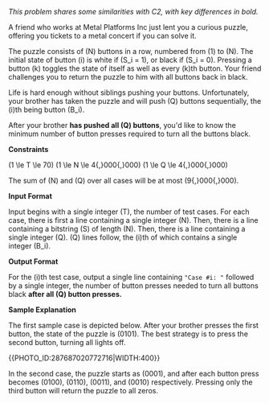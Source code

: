 *This problem shares some similarities with C2, with key differences in bold.*

A friend who works at Metal Platforms Inc just lent you a curious puzzle, offering you tickets to a metal concert if you can solve it.

The puzzle consists of \(N\) buttons in a row, numbered from \(1\) to \(N\). The initial state of button \(i\) is white if \(S_i = 1\), or black if \(S_i = 0\). Pressing a button \(k\) toggles the state of itself as well as every \(k\)th button. Your friend challenges you to return the puzzle to him with all buttons back in black.

Life is hard enough without siblings pushing your buttons. Unfortunately, your brother has taken the puzzle and will push \(Q\) buttons sequentially, the \(i\)th being button \(B_i\). 

After your brother **has pushed all \(Q\) buttons**, you'd like to know the minimum number of button presses required to turn all the buttons black.

**Constraints**

\(1 \le T \le 70\)
\(1 \le N \le 4{,}000{,}000\)
\(1 \le Q \le 4{,}000{,}000\)

The sum of \(N\) and \(Q\) over all cases will be at most \(9{,}000{,}000\).

**Input Format**

Input begins with a single integer \(T\), the number of test cases. For each case, there is first a line containing a single integer \(N\). Then, there is a line containing a bitstring \(S\) of length \(N\). Then, there is a line containing a single integer \(Q\). \(Q\) lines follow, the \(i\)th of which contains a single integer \(B_i\).

**Output Format**

For the \(i\)th test case, output a single line containing `"Case #i: "` followed by a single integer, the number of button presses needed to turn all buttons black **after all \(Q\) button presses.**

**Sample Explanation**

The first sample case is depicted below. After your brother presses the first button, the state of the puzzle is \(0101\). The best strategy is to press the second button, turning all lights off.

{{PHOTO_ID:287687020772716|WIDTH:400}}

In the second case, the puzzle starts as \(0001\), and after each button press becomes \(0100\), \(0110\), \(0011\), and \(0010\) respectively. Pressing only the third button will return the puzzle to all zeros.
